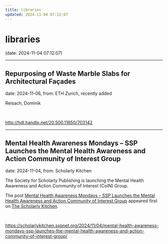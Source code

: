 ```yaml
---
title: libraries
updated: 2024-11-04 07:12:07
---
```


# libraries

(date: 2024-11-04 07:12:07)

---

## Repurposing of Waste Marble Slabs for Architectural Façades

date: 2024-11-06, from: ETH Zurich, recently added

Reisach, Dominik 

<br> 

<http://hdl.handle.net/20.500.11850/703142>

---

## Mental Health Awareness Mondays – SSP Launches the Mental Health Awareness and Action Community of Interest Group

date: 2024-11-04, from: Scholarly Kitchen

<p>The Society for Scholarly Publishing is launching the Mental Health Awareness and Action Community of Interest (CoIN) Group.</p>
<p>The post <a href="https://scholarlykitchen.sspnet.org/2024/11/04/mental-health-awareness-mondays-ssp-launches-the-mental-health-awareness-and-action-community-of-interest-group/">Mental Health Awareness Mondays &#8211; SSP Launches the Mental Health Awareness and Action Community of Interest Group</a> appeared first on <a href="https://scholarlykitchen.sspnet.org">The Scholarly Kitchen</a>.</p>
 

<br> 

<https://scholarlykitchen.sspnet.org/2024/11/04/mental-health-awareness-mondays-ssp-launches-the-mental-health-awareness-and-action-community-of-interest-group/>

